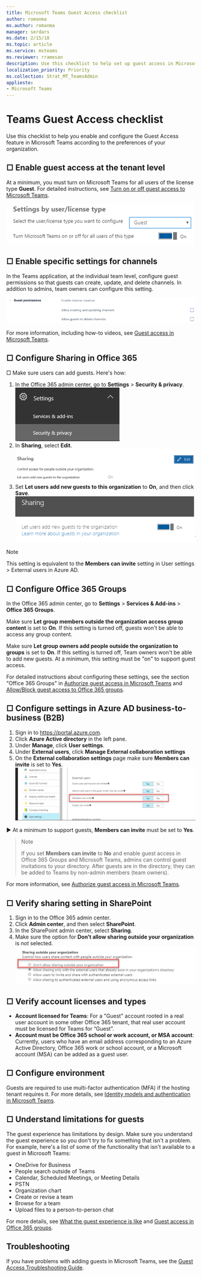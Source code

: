 ```yaml
---
title: Microsoft Teams Guest Access checklist
author: romanma
ms.author: romanma
manager: serdars
ms.date: 2/15/18
ms.topic: article
ms.service: msteams
ms.reviewer: rramesan
description: Use this checklist to help set up guest access in Microsoft Teams Guest Access.
localization_priority: Priority
ms.collection: Strat_MT_TeamsAdmin
appliesto: 
- Microsoft Teams
---
```



Teams Guest Access checklist
==========================================

Use this checklist to help you enable and configure the Guest Access feature in Microsoft Teams according to the preferences of your organization.




## □  Enable guest access at the tenant level

At a minimum, you must turn on Microsoft Teams for all users of the license type **Guest**. For detailed instructions, see [Turn on or off guest access to Microsoft Teams](set-up-guests.md).

![Screenshot shows an example of a Teams Settings toggle](media/guest-access-checklist-TeamsSettings1.png)



## □ Enable specific settings for channels 
In the Teams application, at the individual team level, configure guest permissions so that guests can create, update, and delete channels. In addition to admins,  team owners can configure this setting.

![Screenshot shows an example of a Team/Channel Settings toggle](media/guest-access-checklist-TeamsSettings2.png)


For more information, including how-to videos, see [Guest access in Microsoft Teams](guest-access.md).



## □  Configure Sharing in Office 365 

□ Make sure users can add guests. Here's how:

1. In the Office 365 admin center, go to **Settings** > **Security & privacy**.
![Screenshot shows an example of a Services settings](media/guest-access-checklist-Office365Admin_Services_addins.png)
1. In **Sharing**, select **Edit**.![Screenshot shows an example of a Sharing Settings edit button](media/guest-access-checklist-Office365Admin_Services_addins_Sharing1.png)
2. Set **Let users add new guests to this organization** to **On**, and then click **Save**.![Screenshot shows an example of a Sharing Settings toggle](media/guest-access-checklist-Office365Admin_Services_addins_Sharing2.png)
 

 > [!NOTE]
> This setting is equivalent to the **Members can invite** setting in  User settings > External users  in Azure AD.  




## □ Configure Office 365 Groups

In the Office 365 admin center, go to **Settings** > **Services & Add-ins** > **Office 365 Groups**.

Make sure **Let group members outside the organization access group content** is set to **On**. If this setting is turned off, guests won't be able to access any group content.

Make sure **Let group owners add people outside the organization to groups** is set to **On**. If this setting is turned off, Team owners won't be able to add new guests. At a minimum,  this setting must be "on" to support guest access.

For detailed instructions about configuring these settings, see the section "Office 365 Groups" in [Authorize guest access in Microsoft Teams](Teams-dependencies.md) and [Allow/Block guest access to Office 365 groups](https://go.microsoft.com/fwlink/?linkid=869658).
 


## □ Configure settings in Azure AD business-to-business (B2B)
1. Sign in to https://portal.azure.com.
2. Click **Azure Active directory** in the left pane.
3. Under **Manage**, click **User settings**.
4. Under **External users**, click **Manage External collaboration settings**
5. On the **External collaboration settings** page make sure **Members can invite** is set to **Yes**.![Screenshot shows an example of a AAD Settings toggle. ](media/guest-access-checklist-AADSettings1.png)

	

► At a minimum to support guests, **Members can invite** must be set to **Yes**.

> > [!NOTE]
> > If you set **Members can invite** to **No** and enable guest access in Office 365 Groups and Microsoft Teams, admins can control guest invitations to your directory. After guests are in the directory, they can be added to Teams by non-admin members (team owners).


For more information, see [Authorize guest access in Microsoft Teams](Teams-dependencies.md).







## □ Verify sharing setting in SharePoint
1. Sign in to the Office 365 admin center.
2. Click **Admin center**, and then select **SharePoint**.
3. In the SharePoint admin center, select **Sharing**.
4. Make sure the option for **Don’t allow sharing outside your organization** is *not* selected.![Screenshot shows an example of a Sparepoint Online Settings toggle. ](media/guest-access-checklist-SPOSettings1.png)



## □ Verify account licenses and types

- **Account licensed for Teams**: For a "Guest" account rooted in a real user account in some other Office 365 tenant, that real user account must be licensed for Teams for “Guest”. 
- **Account must be Office 365 school or work account, or MSA account**: Currently, users who have an email address corresponding to an Azure Active Directory, Office 365 work or school account, or a Microsoft account (MSA) can be added as a guest user. 
 
## □ Configure environment


Guests are required to use multi-factor authentication (MFA) if the hosting tenant requires it.
For more details, see [Identity models and authentication in Microsoft Teams](identify-models-authentication.md).

## □ Understand limitations for guests

The guest experience has limitations by design. Make sure you understand the guest experience so you don't try to fix something that isn't a problem.
For example, here's a list of some of the functionality that isn't available to a guest in Microsoft Teams:

- OneDrive for Business
- People search outside of Teams
- Calendar, Scheduled Meetings, or Meeting Details
- PSTN
- Organization chart
- Create or revise a team
- Browse for a team
- Upload files to a person-to-person chat

For more details, see [What the guest experience is like](guest-experience.md) and [Guest access in Office 365 groups](https://support.office.com/article/guest-access-in-office-365-groups-bfc7a840-868f-4fd6-a390-f347bf51aff6).




## Troubleshooting

If you have problems with adding guests in Microsoft Teams, see the [Guest Access Troubleshooting Guide](https://techcommunity.microsoft.com/t5/Microsoft-Teams/Guest-Access-Troubleshooting-Guide/td-p/119797).


